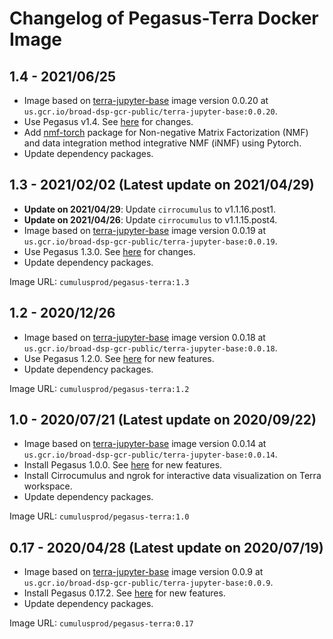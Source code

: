 # Changelog of Pegasus-Terra Docker Image

## 1.4 - 2021/06/25

* Image based on [terra-jupyter-base](https://github.com/DataBiosphere/terra-docker/tree/master/terra-jupyter-base) image version 0.0.20 at ``us.gcr.io/broad-dsp-gcr-public/terra-jupyter-base:0.0.20``.
* Use Pegasus v1.4. See [here](https://pegasus.readthedocs.io/en/stable/release_notes.html#version-1-4) for changes.
* Add [nmf-torch](https://github.com/lilab-bcb/nmf-torch) package for Non-negative Matrix Factorization (NMF) and data integration method integrative NMF (iNMF) using Pytorch.
* Update dependency packages.

## 1.3 - 2021/02/02 (Latest update on 2021/04/29)

* **Update on 2021/04/29**: Update `cirrocumulus` to v1.1.16.post1.
* **Update on 2021/04/26**: Update `cirrocumulus` to v1.1.15.post4.
* Image based on [terra-jupyter-base](https://github.com/DataBiosphere/terra-docker/tree/master/terra-jupyter-base) image version 0.0.19 at ``us.gcr.io/broad-dsp-gcr-public/terra-jupyter-base:0.0.19``.
* Use Pegasus 1.3.0. See [here](https://pegasus.readthedocs.io/en/stable/release_notes.html#version-1-3) for changes.
* Update dependency packages.

Image URL: ``cumulusprod/pegasus-terra:1.3``

## 1.2 - 2020/12/26

* Image based on [terra-jupyter-base](https://github.com/DataBiosphere/terra-docker/tree/master/terra-jupyter-base) image version 0.0.18 at ``us.gcr.io/broad-dsp-gcr-public/terra-jupyter-base:0.0.18``.
* Use Pegasus 1.2.0. See [here](https://pegasus.readthedocs.io/en/stable/release_notes.html#version-1-2) for new features.
* Update dependency packages.

Image URL: ``cumulusprod/pegasus-terra:1.2``

## 1.0 - 2020/07/21 (Latest update on 2020/09/22)

* Image based on [terra-jupyter-base](https://github.com/DataBiosphere/terra-docker/tree/master/terra-jupyter-base) image version 0.0.14 at ``us.gcr.io/broad-dsp-gcr-public/terra-jupyter-base:0.0.14``.
* Install Pegasus 1.0.0. See [here](https://pegasus.readthedocs.io/en/stable/release_notes.html#version-1-0) for new features.
* Install Cirrocumulus and ngrok for interactive data visualization on Terra workspace.
* Update dependency packages.

Image URL: ``cumulusprod/pegasus-terra:1.0``

## 0.17 - 2020/04/28 (Latest update on 2020/07/19)

* Image based on [terra-jupyter-base](https://github.com/DataBiosphere/terra-docker/tree/master/terra-jupyter-base) image version 0.0.9 at ``us.gcr.io/broad-dsp-gcr-public/terra-jupyter-base:0.0.9``.
* Install Pegasus 0.17.2. See [here](https://pegasus.readthedocs.io/en/0.x/) for new features.
* Update dependency packages.

Image URL: ``cumulusprod/pegasus-terra:0.17``
